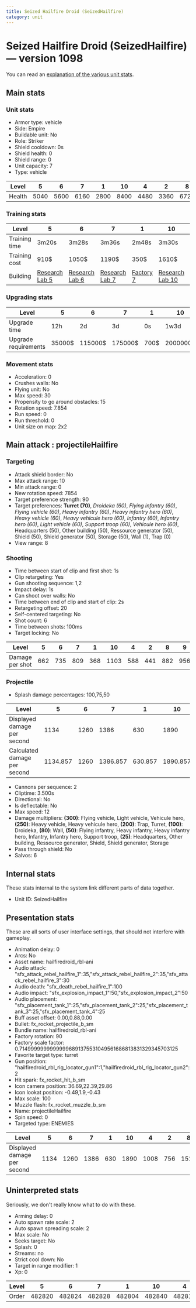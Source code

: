 ```yaml
---
title: Seized Hailfire Droid (SeizedHailfire)
category: unit
---
```


# Seized Hailfire Droid (SeizedHailfire) — version 1098

You can read an [explanation  of the various unit stats](unitexplained.md).

## Main stats

### Unit stats

  * Armor type: vehicle
  * Side: Empire
  * Buildable unit: No
  * Role: Striker
  * Shield cooldown: 0s
  * Shield health: 0
  * Shield range: 0
  * Unit capacity: 7
  * Type: vehicle

|Level |5   |6   |7   |1   |10  |4   |2   |8   |9   |3   |
|------|----|----|----|----|----|----|----|----|----|----|
|Health|5040|5600|6160|2800|8400|4480|3360|6720|7280|3920|


### Training stats

|Level        |5                                      |6                                      |7                                      |1                              |10                                      |4                                      |2                                      |8                                      |9                                      |3                                      |
|-------------|---------------------------------------|---------------------------------------|---------------------------------------|-------------------------------|----------------------------------------|---------------------------------------|---------------------------------------|---------------------------------------|---------------------------------------|---------------------------------------|
|Training time|3m20s                                  |3m28s                                  |3m36s                                  |2m48s                          |3m30s                                   |3m12s                                  |2m56s                                  |3m16s                                  |3m23s                                  |3m4s                                   |
|Training cost|910$                                   |1050$                                  |1190$                                  |350$                           |1610$                                   |770$                                   |490$                                   |1400$                                  |1470$                                  |630$                                   |
|Building     |[Research Lab 5](empireOffenseLab.html)|[Research Lab 6](empireOffenseLab.html)|[Research Lab 7](empireOffenseLab.html)|[Factory 7](empireFactory.html)|[Research Lab 10](empireOffenseLab.html)|[Research Lab 4](empireOffenseLab.html)|[Research Lab 2](empireOffenseLab.html)|[Research Lab 8](empireOffenseLab.html)|[Research Lab 9](empireOffenseLab.html)|[Research Lab 3](empireOffenseLab.html)|


### Upgrading stats

|Level               |5     |6      |7      |1   |10      |4     |2    |8      |9       |3    |
|--------------------|------|-------|-------|----|--------|------|-----|-------|--------|-----|
|Upgrade time        |12h   |2d     |3d     |0s  |1w3d    |6h    |45m  |5d     |1w      |2h   |
|Upgrade requirements|35000$|115000$|175000$|700$|2000000$|15000$|3000$|350000$|1000000$|6000$|


### Movement stats

  * Acceleration: 0
  * Crushes walls: No
  * Flying unit: No
  * Max speed: 30
  * Propensity to go around obstacles: 15
  * Rotation speed: 7.854
  * Run speed: 0
  * Run threshold: 0
  * Unit size on map: 2x2

## Main attack : projectileHailfire

### Targeting

  * Attack shield border: No
  * Max attack range: 10
  * Min attack range: 0
  * New rotation speed: 7854
  * Target preference strength: 90
  * Target preferences: **Turret (70)**, _Droideka (60)_, _Flying infantry (60)_, _Flying vehicle (60)_, _Heavy infantry (60)_, _Heavy infantry hero (60)_, _Heavy vehicle (60)_, _Heavy vehicule hero (60)_, _Infantry (60)_, _Infantry hero (60)_, _Light vehicle (60)_, _Support troop (60)_, _Vehicule hero (60)_, Headquarters (50), Other building (50), Ressource generator (50), Shield (50), Shield generator (50), Storage (50), Wall (1), Trap (0)
  * View range: 8

### Shooting

  * Time between start of clip and first shot: 1s
  * Clip retargeting: Yes
  * Gun shooting sequence: 1,2
  * Impact delay: 1s
  * Can shoot over walls: No
  * Time between end of clip and start of clip: 2s
  * Retargeting offset: 20
  * Self-centered targeting: No
  * Shot count: 6
  * Time between shots: 100ms
  * Target locking: No

|Level          |5  |6  |7  |1  |10  |4  |2  |8  |9  |3  |
|---------------|---|---|---|---|----|---|---|---|---|---|
|Damage per shot|662|735|809|368|1103|588|441|882|956|515|


### Projectile

  * Splash damage percentages: 100,75,50

|Level                       |5       |6   |7       |1      |10      |4   |2  |8   |9       |3      |
|----------------------------|--------|----|--------|-------|--------|----|---|----|--------|-------|
|Displayed damage per second |1134    |1260|1386    |630    |1890    |1008|756|1512|1638    |882    |
|Calculated damage per second|1134.857|1260|1386.857|630.857|1890.857|1008|756|1512|1638.857|882.857|


  * Cannons per sequence: 2
  * Cliptime: 3.500s
  * Directional: No
  * Is deflectable: No
  * Max speed: 12
  * Damage multipliers: **(300)**: Flying vehicle, Light vehicle, Vehicule hero, **(250)**: Heavy vehicle, Heavy vehicule hero, **(200)**: Trap, Turret, **(100)**: Droideka, **(80)**: Wall, **(50)**: Flying infantry, Heavy infantry, Heavy infantry hero, Infantry, Infantry hero, Support troop, **(25)**: Headquarters, Other building, Ressource generator, Shield, Shield generator, Storage
  * Pass through shield: No
  * Salvos: 6

## Internal stats

These stats internal to the system link different parts of data together.

  * Unit ID: SeizedHailfire

## Presentation stats

These are all sorts of user interface settings, that should not interfere with gameplay.

  * Animation delay: 0
  * Arcs: No
  * Asset name: hailfiredroid_rbl-ani
  * Audio attack: "sfx_attack_rebel_hailfire_1":35,"sfx_attack_rebel_hailfire_2":35,"sfx_attack_rebel_hailfire_3":30
  * Audio death: "sfx_death_rebel_hailfire_1":100
  * Audio impact: "sfx_explosion_impact_1":50,"sfx_explosion_impact_2":50
  * Audio placement: "sfx_placement_tank_1":25,"sfx_placement_tank_2":25,"sfx_placement_tank_3":25,"sfx_placement_tank_4":25
  * Buff asset offset: 0.00,0.88,0.00
  * Bullet: fx_rocket_projectile_b_sm
  * Bundle name: hailfiredroid_rbl-ani
  * Factory rotation: 90
  * Factory scale factor: 0.71499999999999996891375531049561686813831329345703125
  * Favorite target type: turret
  * Gun position: "hailfiredroid_rbl_rig_locator_gun1":1,"hailfiredroid_rbl_rig_locator_gun2":2
  * Hit spark: fx_rocket_hit_b_sm
  * Icon camera position: 36.69,22.39,29.86
  * Icon lookat position: -0.49,1.9,-0.43
  * Max scale: 100
  * Muzzle flash: fx_rocket_muzzle_b_sm
  * Name: projectileHailfire
  * Spin speed: 0
  * Targeted type: ENEMIES

|Level                      |5   |6   |7   |1  |10  |4   |2  |8   |9   |3  |
|---------------------------|----|----|----|---|----|----|---|----|----|---|
|Displayed damage per second|1134|1260|1386|630|1890|1008|756|1512|1638|882|


## Uninterpreted stats

Seriously, we don't really know what to do with these.

  * Arming delay: 0
  * Auto spawn rate scale: 2
  * Auto spawn spreading scale: 2
  * Max scale: No
  * Seeks target: No
  * Splash: 0
  * Streams: no
  * Strict cool down: No
  * Target in range modifier: 1
  * Xp: 0

|Level|5     |6     |7     |1     |10    |4     |2     |8     |9     |3     |
|-----|------|------|------|------|------|------|------|------|------|------|
|Order|482820|482824|482828|482804|482840|482816|482808|482832|482836|482812|


